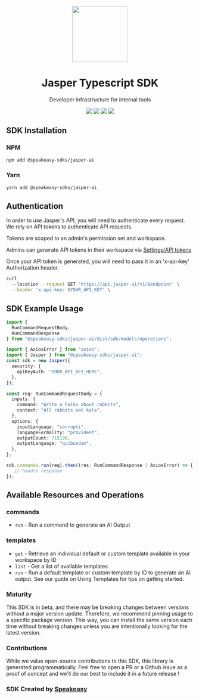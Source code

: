 <div align="center">
   <img src="https://user-images.githubusercontent.com/6267663/231430254-e0ec79d4-98b8-45b5-b019-363e54d02e5b.svg" width="150" />
   <h1>Jasper Typescript SDK</h1>
   <p>Developer infrastructure for internal tools</p>
   <a href="https://developers.jasper.ai/docs"><img src="https://img.shields.io/static/v1?label=Docs&message=API Ref&color=5444e4&style=for-the-badge" /></a>
   <a href="https://github.com/speakeasy-sdks/jasper-ts/actions"><img src="https://img.shields.io/github/actions/workflow/status/speakeasy-sdks/jasper-ts/speakeasy_sdk_generation.yml?style=for-the-badge" /></a>
  <a href="https://opensource.org/licenses/MIT"><img src="https://img.shields.io/badge/License-MIT-blue.svg?style=for-the-badge" /></a>
  <a href="https://github.com/speakeasy-sdks/jasper-ts/releases"><img src="https://img.shields.io/github/v/release/speakeasy-sdks/jasper-ts?sort=semver&style=for-the-badge" /></a>
</div>

<!-- Start SDK Installation -->
## SDK Installation

### NPM

```bash
npm add @speakeasy-sdks/jasper-ai
```

### Yarn

```bash
yarn add @speakeasy-sdks/jasper-ai
```
<!-- End SDK Installation -->

## Authentication

In order to use Jasper's API, you will need to authenticate every request. We rely on API tokens to authenticate API requests.

Tokens are scoped to an admin's permission set and workspace.

Admins can generate API tokens in their workspace via [Settings/API tokens](https://beta.jasper.ai/settings/tokens)

Once your API token is generated, you will need to pass it in an 'x-api-key' Authorization header.

```bash
curl 
  --location --request GET 'https://api.jasper.ai/v1/$endpoint' \
  --header 'x-api-key: $YOUR_API_KEY' \
 ```

## SDK Example Usage
<!-- Start SDK Example Usage -->
```typescript
import {
  RunCommandRequestBody,
  RunCommandResponse
} from "@speakeasy-sdks/jasper-ai/dist/sdk/models/operations";

import { AxiosError } from "axios";
import { Jasper } from "@speakeasy-sdks/jasper-ai";
const sdk = new Jasper({
  security: {
    apiKeyAuth: "YOUR_API_KEY_HERE",
  },
});

const req: RunCommandRequestBody = {
  inputs: {
    command: "Write a haiku about rabbits",
    context: "All rabbits eat kale",
  },
  options: {
    inputLanguage: "corrupti",
    languageFormality: "provident",
    outputCount: 715190,
    outputLanguage: "quibusdam",
  },
};

sdk.commands.run(req).then((res: RunCommandResponse | AxiosError) => {
   // handle response
});
```
<!-- End SDK Example Usage -->

<!-- Start SDK Available Operations -->
## Available Resources and Operations


### commands

* `run` - Run a command to generate an AI Output

### templates

* `get` - Retrieve an individual default or custom template available in your workspace by ID
* `list` - Get a list of available templates
* `run` - Run a default template or custom template by ID to generate an AI output. See our guide on Using Templates for tips on getting started.
<!-- End SDK Available Operations -->

### Maturity

This SDK is in beta, and there may be breaking changes between versions without a major version update. Therefore, we recommend pinning usage
to a specific package version. This way, you can install the same version each time without breaking changes unless you are intentionally
looking for the latest version.

### Contributions

While we value open-source contributions to this SDK, this library is generated programmatically.
Feel free to open a PR or a Github issue as a proof of concept and we'll do our best to include it in a future release !

### SDK Created by [Speakeasy](https://docs.speakeasyapi.dev/docs/using-speakeasy/client-sdks)

